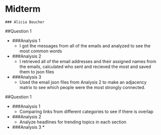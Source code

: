# Midterm
	### Alicia Boucher
	
##Question 1
* ###Analysis 1
	* I got the messages from all of the emails and analyzed to see the most common words
* ###Analysis 2
	* I retrieved all of the email addresses and their assigned names from the emails, calculated who sent and recieved the most and saved them to json files
* ###Analysis 3
	* Used the email json files from Analysis 2 to make an adjacency matrix to see which people were the most strongly connected. 
	
##Question 1
* ###Analysis 1
	* Comparing links from different categories to see if there is overlap
* ###Analysis 2
	* Analyze headlines for trending topics in each section
* ###Analysis 3
	* 